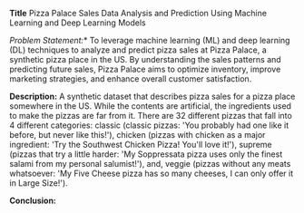 **Title**
Pizza Palace Sales Data Analysis and Prediction Using Machine Learning and Deep Learning Models

*Problem Statement:**
To leverage machine learning (ML) and deep learning (DL) techniques to analyze and predict pizza sales at Pizza Palace, a synthetic pizza place in the US. By understanding the sales patterns and predicting future sales, Pizza Palace aims to optimize inventory, improve marketing strategies, and enhance overall customer satisfaction.

**Description:**
A synthetic dataset that describes pizza sales for a pizza place somewhere in the US. While the contents are artificial, the ingredients used to make the pizzas are far from it. There are 32 different pizzas that fall into 4 different categories: classic (classic pizzas: 'You probably had one like it before, but never like this!'), chicken (pizzas with chicken as a major ingredient: 'Try the Southwest Chicken Pizza! You'll love it!'), supreme (pizzas that try a little harder: 'My Soppressata pizza uses only the finest salami from my personal salumist!'), and, veggie (pizzas without any meats whatsoever: 'My Five Cheese pizza has so many cheeses, I can only offer it in Large Size!').

**Conclusion:**
